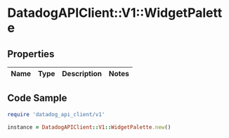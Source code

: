 # DatadogAPIClient::V1::WidgetPalette

## Properties

| Name | Type | Description | Notes |
| ---- | ---- | ----------- | ----- |

## Code Sample

```ruby
require 'datadog_api_client/v1'

instance = DatadogAPIClient::V1::WidgetPalette.new()
```

